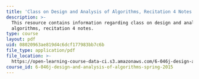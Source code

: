 ```yaml
---
title: 'Class on Design and Analysis of Algorithms, Recitation 4 Notes'
description: >-
  This resource contains information regarding class on design and analysis of
  algorithms, recitation 4 notes.
type: course
layout: pdf
uid: 08020963ae819d4c6dcf177983bb7c6b
file_type: application/pdf
file_location: >-
  https://open-learning-course-data-ci.s3.amazonaws.com/6-046j-design-and-analysis-of-algorithms-spring-2015/08020963ae819d4c6dcf177983bb7c6b_MIT6_046JS15_Recitation4.pdf
course_id: 6-046j-design-and-analysis-of-algorithms-spring-2015
---
```

